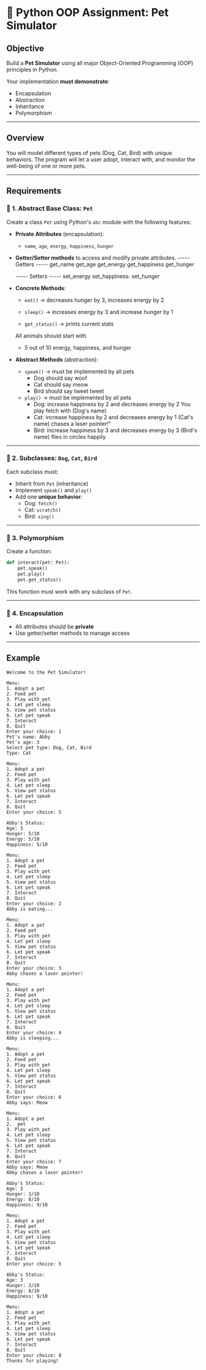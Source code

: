 # 🐾 Python OOP Assignment: Pet Simulator

## Objective

Build a **Pet Simulator** using all major Object-Oriented Programming (OOP) principles in Python.

Your implementation **must demonstrate**:
- Encapsulation
- Abstraction
- Inheritance
- Polymorphism

---

##  Overview

You will model different types of pets (Dog, Cat, Bird) with unique behaviors.
The program will let a user adopt, interact with, and monitor the well-being of one or more pets.

---

##  Requirements

### 🔹 1. Abstract Base Class: `Pet`
Create a class `Pet` using Python's `abc` module with the following features:

- **Private Attributes** (encapsulation):
  - `name`, `age`, `energy`, `happiness`, `hunger` 

- **Getter/Setter methods** to access and modify private attributes.
  ----- Getters -----
   get_name
   get_age
   get_energy
   get_happiness
   get_hunger

    ----- Setters -----
  set_energy
  set_happiness:
  set_hunger


- **Concrete Methods**:
  - `eat()` → decreases hunger by 3, increases energy by 2

  - `sleep()` → increases energy by 3 and increase hunger by 1

  - `get_status()` → prints current stats

  All animals should start with
  - 5 out of 10 energy, happiness, and hunger 


- **Abstract Methods** (abstraction):
  - `speak()` → must be implemented by all pets
    - Dog should say woof
    - Cat should say meow
    - Bird should say tweet tweet
  - `play()` → must be implemented by all pets
    - Dog: increase happiness by 2 and decreases energy by 2
    You play fetch with (Dog's name)
    - Cat: increase happiness by 2 and decreases energy by 1
    (Cat's name) chases a laser pointer!"
    - Bird: increase happiness by 3 and decreases energy by 3
    (Bird's name) flies in circles happily.


---

### 🔹 2. Subclasses: `Dog`, `Cat`, `Bird`
Each subclass must:
- Inherit from `Pet` (inheritance)
- Implement `speak()` and `play()`
- Add one **unique behavior**:
  - Dog: `fetch()`
  - Cat: `scratch()`
  - Bird: `sing()`

---

### 🔹 3. Polymorphism
Create a function:
```python
def interact(pet: Pet):
    pet.speak()
    pet.play()
    pet.get_status()
```
This function must work with any subclass of `Pet`.

---

### 🔹 4. Encapsulation
- All attributes should be **private**
- Use getter/setter methods to manage access

---

## Example
```console
Welcome to the Pet Simulator!

Menu:
1. Adopt a pet
2. Feed pet
3. Play with pet
4. Let pet sleep
5. View pet status
6. Let pet speak
7. Interact
8. Quit
Enter your choice: 1
Pet's name: Abby
Pet's age: 3
Select pet type: Dog, Cat, Bird
Type: Cat

Menu:
1. Adopt a pet
2. Feed pet
3. Play with pet
4. Let pet sleep
5. View pet status
6. Let pet speak
7. Interact
8. Quit
Enter your choice: 5

Abby's Status:
Age: 3
Hunger: 5/10
Energy: 5/10
Happiness: 5/10

Menu:
1. Adopt a pet
2. Feed pet
3. Play with pet
4. Let pet sleep
5. View pet status
6. Let pet speak
7. Interact
8. Quit
Enter your choice: 2
Abby is eating...

Menu:
1. Adopt a pet
2. Feed pet
3. Play with pet
4. Let pet sleep
5. View pet status
6. Let pet speak
7. Interact
8. Quit
Enter your choice: 3
Abby chases a laser pointer!

Menu:
1. Adopt a pet
2. Feed pet
3. Play with pet
4. Let pet sleep
5. View pet status
6. Let pet speak
7. Interact
8. Quit
Enter your choice: 4
Abby is sleeping...

Menu:
1. Adopt a pet
2. Feed pet
3. Play with pet
4. Let pet sleep
5. View pet status
6. Let pet speak
7. Interact
8. Quit
Enter your choice: 6
Abby says: Meow

Menu:
1. Adopt a pet
2.  pet
3. Play with pet
4. Let pet sleep
5. View pet status
6. Let pet speak
7. Interact
8. Quit
Enter your choice: 7
Abby says: Meow
Abby chases a laser pointer!

Abby's Status:
Age: 3
Hunger: 3/10
Energy: 8/10
Happiness: 9/10

Menu:
1. Adopt a pet
2. Feed pet
3. Play with pet
4. Let pet sleep
5. View pet status
6. Let pet speak
7. Interact 
8. Quit
Enter your choice: 5

Abby's Status:
Age: 3
Hunger: 3/10
Energy: 8/10
Happiness: 9/10

Menu:
1. Adopt a pet
2. Feed pet
3. Play with pet
4. Let pet sleep
5. View pet status
6. Let pet speak
7. Interact 
8. Quit
Enter your choice: 8
Thanks for playing!
```